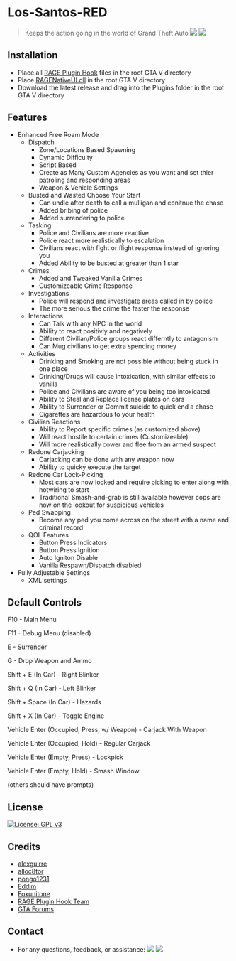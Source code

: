 # Los-Santos-RED

> Keeps the action going in the world of Grand Theft Auto 
![](https://img.shields.io/github/last-commit/thatoneguy650/Los-Santos-RED)
![](https://img.shields.io/github/commit-activity/w/thatoneguy650/Los-Santos-RED)


## Installation
- Place all [RAGE Plugin Hook](https://ragepluginhook.net/Downloads.aspx) files in the root GTA V directory
- Place [RAGENativeUI.dll](https://github.com/alexguirre/RAGENativeUI/releases) in the root GTA V directory
- Download the latest release and drag into the Plugins folder in the root GTA V directory

## Features
- Enhanced Free Roam Mode
  - Dispatch
    - Zone/Locations Based Spawning
    - Dynamic Difficulty 
    - Script Based
    - Create as Many Custom Agencies as you want and set thier patroling and responding areas
    - Weapon & Vehicle Settings
  - Busted and Wasted Choose Your Start
    - Can undie after death to call a mulligan and conitnue the chase
    - Added bribing of police
    - Added surrendering to police
  - Tasking
    - Police and Civilians are more reactive
    - Police react more realistically to escalation
    - Civilians react with fight or flight response instead of ignoring you
    - Added Ability to be busted at greater than 1 star
  - Crimes
    - Added and Tweaked Vanilla Crimes
    - Customizeable Crime Response
  - Investigations
    - Police will respond and investigate areas called in by police
    - The more serious the crime the faster the response
  - Interactions
    - Can Talk with any NPC in the world
    - Ability to react positivly and negatively 
    - Different Civilian/Police groups react differntly to antagonism
    - Can Mug civilians to get extra spending money
  - Activities
    - Drinking and Smoking are not possible without being stuck in one place
    - Drinking/Drugs will cause intoxication, with similar effects to vanilla
    - Police and Civilians are aware of you being too intoxicated
    - Ability to Steal and Replace license plates on cars
    - Ability to Surrender or Commit suicide to quick end a chase
    - Cigarettes are hazardous to your health
  - Civilian Reactions
    - Ability to Report specific crimes (as customized above)
    - Will react hostile to certain crimes (Customizeable)
    - Will more realistically cower and flee from an armed suspect
  - Redone Carjacking
    - Carjacking can be done with any weapon now
    - Ability to quicky execute the target
  - Redone Car Lock-Picking
    - Most cars are now locked and require picking to enter along with hotwiring to start
    - Traditional Smash-and-grab is still available however cops are now on the lookout for suspicious vehicles
  - Ped Swapping
    - Become any ped you come across on the street with a name and criminal record
  - QOL Features
    - Button Press Indicators
    - Button Press Ignition
    - Auto Igniton Disable
    - Vanilla Respawn/Dispatch disabled
- Fully Adjustable Settings
  - XML settings

## Default Controls
F10 - Main Menu

F11 - Debug Menu (disabled)

E - Surrender

G - Drop Weapon and Ammo

Shift + E (In Car) - Right Blinker

Shift + Q (In Car) - Left Blinker

Shift + Space (In Car) - Hazards

Shift + X (In Car) - Toggle Engine

Vehicle Enter (Occupied, Press, w/ Weapon) - Carjack With Weapon

Vehicle Enter (Occupied, Hold) - Regular Carjack

Vehicle Enter (Empty, Press) - Lockpick

Vehicle Enter (Empty, Hold) - Smash Window

(others should have prompts)

## License
[![License: GPL v3](https://img.shields.io/badge/License-GPLv3-blue.svg)](https://www.gnu.org/licenses/gpl-3.0)

## Credits
- [alexguirre](https://github.com/alexguirre)
- [alloc8tor](https://github.com/alloc8or)
- [pongo1231](https://github.com/pongo1231)
- [Eddlm](https://github.com/Eddlm)
- [Foxunitone](https://www.gta5-mods.com/users/Foxunitone)
- [RAGE Plugin Hook Team](https://ragepluginhook.net/About.aspx)
- [GTA Forums](https://gtaforums.com/)

## Contact
- For any questions, feedback, or assistance:
[![](https://img.shields.io/badge/email-imnotphoon%40gmail-blue)](mailto:imnotphoon@gmail.com)
[![](https://img.shields.io/badge/youtube-not%20phoon-red)](https://www.youtube.com/channel/UCztW17S8jNqJo6TqzmMbj8Q)
